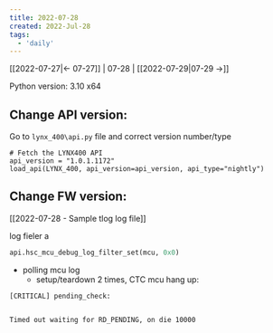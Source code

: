 ```yaml
---
title: 2022-07-28
created: 2022-Jul-28
tags:
  - 'daily'
---
```


[[2022-07-27|<- 07-27]] | 07-28 | [[2022-07-29|07-29 ->]]



Python version: 3.10 x64

## Change API version:

Go to `lynx_400\api.py` file and correct version number/type

```
# Fetch the LYNX400 API
api_version = "1.0.1.1172"
load_api(LYNX_400, api_version=api_version, api_type="nightly")
```

## Change FW version:

[[2022-07-28 - Sample tlog log file]]

log fieler a
```python
api.hsc_mcu_debug_log_filter_set(mcu, 0x0)
```

- polling mcu log
	- setup/teardown 2 times, CTC mcu hang up:
```
[CRITICAL] pending_check: 


Timed out waiting for RD_PENDING, on die 10000
```